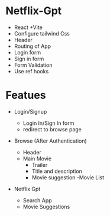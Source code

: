 # Netflix-Gpt

- React +Vite
- Configure tailwind Css
- Header
- Routing of App
- Login form
- Sign in form
- Form Validation
- Use ref hooks

# Featues

- Login/Signup
  - Login In/Sign In form
  - redirect to browse page
- Browse (After Authentication)

  - Header
  - Main Movie
    - Trailer
    - Title and description
    - Movie suggestion
      -Movie List

- Netflix Gpt
  - Search App
  - Movie Suggestions
